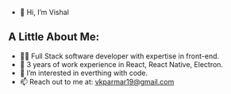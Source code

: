 - 👋 Hi, I’m Vishal

## A Little About Me:
- 🙋‍♂️ Full Stack software developer with expertise in front-end.
- 🌱 3 years of work experience in React, React Native, Electron.
- 👀 I’m interested in everthing with code.
- 📫 Reach out to me at: vkparmar19@gmail.com
  
<!-- - 💞️ I’m looking to collaborate on ... -->
<!-- - 📫 How to reach me ... -->

<!---
vkparmar19/vkparmar19 is a ✨ special ✨ repository because its `README.md` (this file) appears on your GitHub profile.
You can click the Preview link to take a look at your changes.
--->
